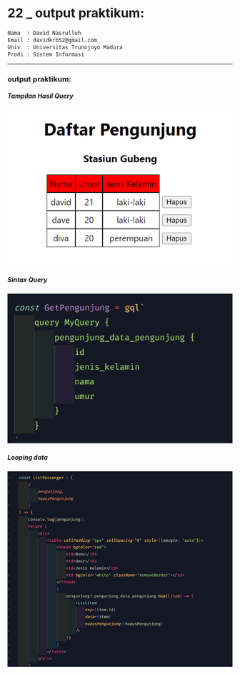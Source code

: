 # 22 \_ output praktikum:

```
Nama  : David Nasrulloh
Email : davidkrb52@gmail.com
Univ  : Universitas Trunojoyo Madura
Prodi : Sistem Informasi
```

---

### output praktikum:

##### Tampilan Hasil Query

![file1](../screenshots/prak1.png)

##### Sintax Query

![file2](../screenshots/prak2.png)

##### Looping data

![file3](../screenshots/prak3.png)
